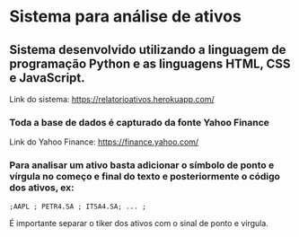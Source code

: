 
# Sistema para análise de ativos

## Sistema desenvolvido utilizando a linguagem de programação Python e as linguagens HTML, CSS e JavaScript.

Link do sistema: https://relatorioativos.herokuapp.com/

### Toda a base de dados é capturado da fonte Yahoo Finance

Link do Yahoo Finance: https://finance.yahoo.com/

### Para analisar um ativo basta adicionar o símbolo de ponto e vírgula no começo e final do texto e posteriormente o código dos ativos, ex:

    ;AAPL ; PETR4.SA ; ITSA4.SA; ... ;

É importante separar o tiker dos ativos com o sinal de ponto e vírgula.
